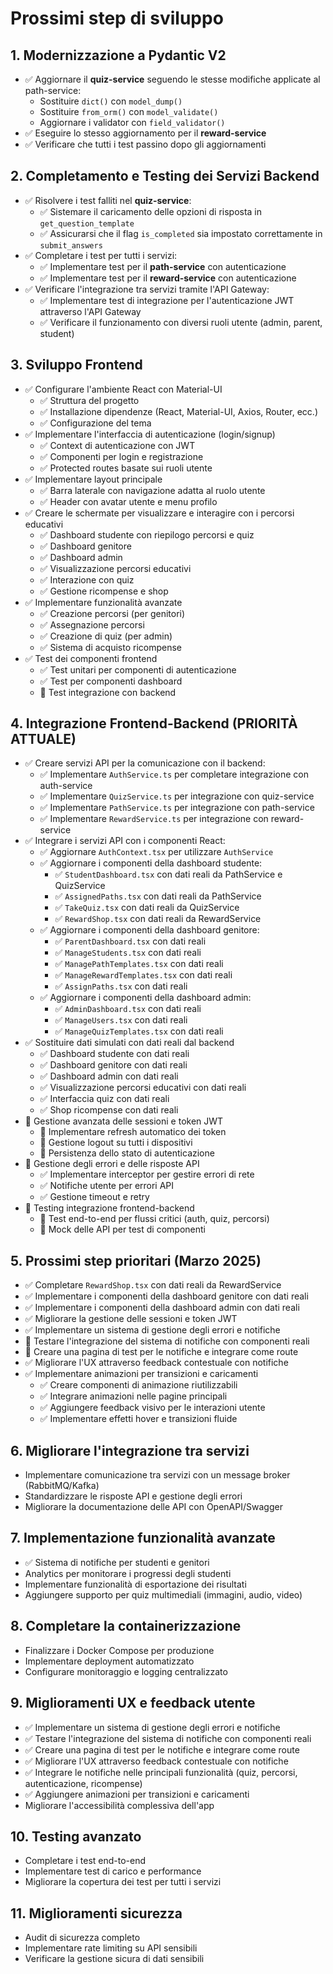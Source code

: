 # Prossimi step di sviluppo

## 1. Modernizzazione a Pydantic V2
- ✅ Aggiornare il **quiz-service** seguendo le stesse modifiche applicate al path-service:
  - Sostituire `dict()` con `model_dump()`
  - Sostituire `from_orm()` con `model_validate()`
  - Aggiornare i validator con `field_validator()`
- ✅ Eseguire lo stesso aggiornamento per il **reward-service**
- ✅ Verificare che tutti i test passino dopo gli aggiornamenti

## 2. Completamento e Testing dei Servizi Backend
- ✅ Risolvere i test falliti nel **quiz-service**:
  - ✅ Sistemare il caricamento delle opzioni di risposta in `get_question_template`
  - ✅ Assicurarsi che il flag `is_completed` sia impostato correttamente in `submit_answers`
- ✅ Completare i test per tutti i servizi:
  - ✅ Implementare test per il **path-service** con autenticazione
  - ✅ Implementare test per il **reward-service** con autenticazione
- ✅ Verificare l'integrazione tra servizi tramite l'API Gateway:
  - ✅ Implementare test di integrazione per l'autenticazione JWT attraverso l'API Gateway
  - ✅ Verificare il funzionamento con diversi ruoli utente (admin, parent, student)

## 3. Sviluppo Frontend
- ✅ Configurare l'ambiente React con Material-UI
  - ✅ Struttura del progetto
  - ✅ Installazione dipendenze (React, Material-UI, Axios, Router, ecc.)
  - ✅ Configurazione del tema 
- ✅ Implementare l'interfaccia di autenticazione (login/signup)
  - ✅ Context di autenticazione con JWT
  - ✅ Componenti per login e registrazione
  - ✅ Protected routes basate sui ruoli utente
- ✅ Implementare layout principale
  - ✅ Barra laterale con navigazione adatta al ruolo utente
  - ✅ Header con avatar utente e menu profilo
- ✅ Creare le schermate per visualizzare e interagire con i percorsi educativi
  - ✅ Dashboard studente con riepilogo percorsi e quiz
  - ✅ Dashboard genitore
  - ✅ Dashboard admin
  - ✅ Visualizzazione percorsi educativi
  - ✅ Interazione con quiz
  - ✅ Gestione ricompense e shop
- ✅ Implementare funzionalità avanzate
  - ✅ Creazione percorsi (per genitori)
  - ✅ Assegnazione percorsi
  - ✅ Creazione di quiz (per admin)
  - ✅ Sistema di acquisto ricompense
- ✅ Test dei componenti frontend
  - ✅ Test unitari per componenti di autenticazione
  - ✅ Test per componenti dashboard
  - 🔄 Test integrazione con backend

## 4. Integrazione Frontend-Backend (PRIORITÀ ATTUALE)
- ✅ Creare servizi API per la comunicazione con il backend:
  - ✅ Implementare `AuthService.ts` per completare integrazione con auth-service
  - ✅ Implementare `QuizService.ts` per integrazione con quiz-service
  - ✅ Implementare `PathService.ts` per integrazione con path-service
  - ✅ Implementare `RewardService.ts` per integrazione con reward-service
- ✅ Integrare i servizi API con i componenti React:
  - ✅ Aggiornare `AuthContext.tsx` per utilizzare `AuthService`
  - ✅ Aggiornare i componenti della dashboard studente:
    - ✅ `StudentDashboard.tsx` con dati reali da PathService e QuizService
    - ✅ `AssignedPaths.tsx` con dati reali da PathService
    - ✅ `TakeQuiz.tsx` con dati reali da QuizService
    - ✅ `RewardShop.tsx` con dati reali da RewardService
  - ✅ Aggiornare i componenti della dashboard genitore:
    - ✅ `ParentDashboard.tsx` con dati reali
    - ✅ `ManageStudents.tsx` con dati reali
    - ✅ `ManagePathTemplates.tsx` con dati reali
    - ✅ `ManageRewardTemplates.tsx` con dati reali
    - ✅ `AssignPaths.tsx` con dati reali
  - ✅ Aggiornare i componenti della dashboard admin:
    - ✅ `AdminDashboard.tsx` con dati reali
    - ✅ `ManageUsers.tsx` con dati reali
    - ✅ `ManageQuizTemplates.tsx` con dati reali
- ✅ Sostituire dati simulati con dati reali dal backend
  - ✅ Dashboard studente con dati reali
  - ✅ Dashboard genitore con dati reali
  - ✅ Dashboard admin con dati reali
  - ✅ Visualizzazione percorsi educativi con dati reali
  - ✅ Interfaccia quiz con dati reali
  - ✅ Shop ricompense con dati reali
- 🔄 Gestione avanzata delle sessioni e token JWT
  - 🔄 Implementare refresh automatico dei token
  - 🔄 Gestione logout su tutti i dispositivi
  - 🔄 Persistenza dello stato di autenticazione
- 🔄 Gestione degli errori e delle risposte API
  - ✅ Implementare interceptor per gestire errori di rete
  - ✅ Notifiche utente per errori API
  - ✅ Gestione timeout e retry
- 🔄 Testing integrazione frontend-backend
  - 🔄 Test end-to-end per flussi critici (auth, quiz, percorsi)
  - 🔄 Mock delle API per test di componenti

## 5. Prossimi step prioritari (Marzo 2025)
- ✅ Completare `RewardShop.tsx` con dati reali da RewardService
- ✅ Implementare i componenti della dashboard genitore con dati reali
- ✅ Implementare i componenti della dashboard admin con dati reali
- ✅ Migliorare la gestione delle sessioni e token JWT
- ✅ Implementare un sistema di gestione degli errori e notifiche
- 🔄 Testare l'integrazione del sistema di notifiche con componenti reali
- 🔄 Creare una pagina di test per le notifiche e integrare come route
- ✅ Migliorare l'UX attraverso feedback contestuale con notifiche
- ✅ Implementare animazioni per transizioni e caricamenti
  - ✅ Creare componenti di animazione riutilizzabili
  - ✅ Integrare animazioni nelle pagine principali
  - ✅ Aggiungere feedback visivo per le interazioni utente
  - ✅ Implementare effetti hover e transizioni fluide

## 6. Migliorare l'integrazione tra servizi
- Implementare comunicazione tra servizi con un message broker (RabbitMQ/Kafka)
- Standardizzare le risposte API e gestione degli errori
- Migliorare la documentazione delle API con OpenAPI/Swagger

## 7. Implementazione funzionalità avanzate
- ✅ Sistema di notifiche per studenti e genitori
- Analytics per monitorare i progressi degli studenti
- Implementare funzionalità di esportazione dei risultati
- Aggiungere supporto per quiz multimediali (immagini, audio, video)

## 8. Completare la containerizzazione
- Finalizzare i Docker Compose per produzione
- Implementare deployment automatizzato
- Configurare monitoraggio e logging centralizzato

## 9. Miglioramenti UX e feedback utente
- ✅ Implementare un sistema di gestione degli errori e notifiche
- ✅ Testare l'integrazione del sistema di notifiche con componenti reali
- ✅ Creare una pagina di test per le notifiche e integrare come route
- ✅ Migliorare l'UX attraverso feedback contestuale con notifiche
- ✅ Integrare le notifiche nelle principali funzionalità (quiz, percorsi, autenticazione, ricompense)
- ✅ Aggiungere animazioni per transizioni e caricamenti
- Migliorare l'accessibilità complessiva dell'app

## 10. Testing avanzato
- Completare i test end-to-end
- Implementare test di carico e performance
- Migliorare la copertura dei test per tutti i servizi

## 11. Miglioramenti sicurezza
- Audit di sicurezza completo
- Implementare rate limiting su API sensibili
- Verificare la gestione sicura di dati sensibili
